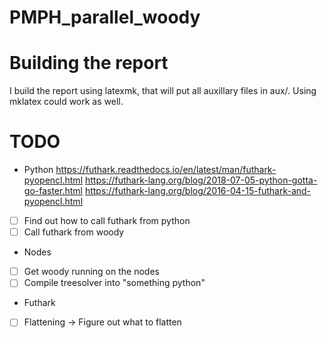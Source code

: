 # PMPH_parallel_woody

# Building the report
I build the report using latexmk, that will put all auxillary files in aux/. 
Using mklatex could work as well.

# TODO
* Python
https://futhark.readthedocs.io/en/latest/man/futhark-pyopencl.html
https://futhark-lang.org/blog/2018-07-05-python-gotta-go-faster.html
https://futhark-lang.org/blog/2016-04-15-futhark-and-pyopencl.html
- [ ] Find out how to call futhark from python
- [ ] Call futhark from woody
* Nodes
- [ ] Get woody running on the nodes
- [ ] Compile treesolver into "something python"
* Futhark
- [ ] Flattening -> Figure out what to flatten
